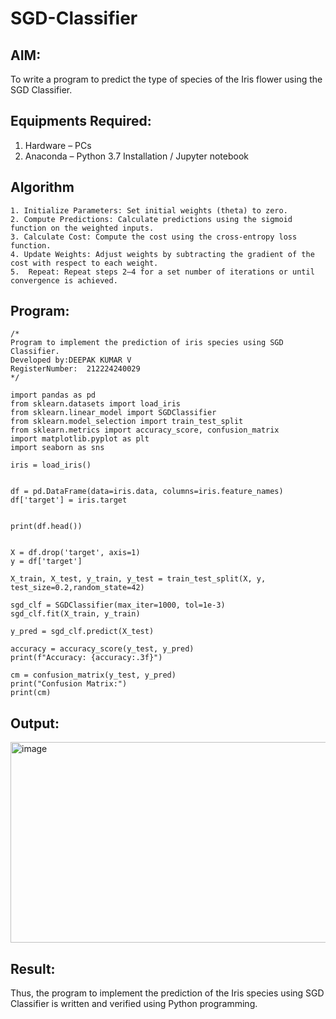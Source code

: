 # SGD-Classifier
## AIM:
To write a program to predict the type of species of the Iris flower using the SGD Classifier.

## Equipments Required:
1. Hardware – PCs
2. Anaconda – Python 3.7 Installation / Jupyter notebook

## Algorithm
```
1. Initialize Parameters: Set initial weights (theta) to zero.
2. Compute Predictions: Calculate predictions using the sigmoid function on the weighted inputs.
3. Calculate Cost: Compute the cost using the cross-entropy loss function.
4. Update Weights: Adjust weights by subtracting the gradient of the cost with respect to each weight.
5.  Repeat: Repeat steps 2–4 for a set number of iterations or until convergence is achieved.
```   
## Program:
```
/*
Program to implement the prediction of iris species using SGD Classifier.
Developed by:DEEPAK KUMAR V
RegisterNumber:  212224240029
*/
```

```
import pandas as pd
from sklearn.datasets import load_iris
from sklearn.linear_model import SGDClassifier
from sklearn.model_selection import train_test_split
from sklearn.metrics import accuracy_score, confusion_matrix
import matplotlib.pyplot as plt
import seaborn as sns

iris = load_iris()


df = pd.DataFrame(data=iris.data, columns=iris.feature_names)
df['target'] = iris.target


print(df.head())


X = df.drop('target', axis=1)
y = df['target']

X_train, X_test, y_train, y_test = train_test_split(X, y, test_size=0.2,random_state=42)

sgd_clf = SGDClassifier(max_iter=1000, tol=1e-3)
sgd_clf.fit(X_train, y_train)

y_pred = sgd_clf.predict(X_test)

accuracy = accuracy_score(y_test, y_pred)
print(f"Accuracy: {accuracy:.3f}")

cm = confusion_matrix(y_test, y_pred)
print("Confusion Matrix:")
print(cm)
```
## Output:
<img width="654" height="321" alt="image" src="https://github.com/user-attachments/assets/d52a218d-5732-439f-b2f3-dabc09fc0c4f" />



## Result:
Thus, the program to implement the prediction of the Iris species using SGD Classifier is written and verified using Python programming.




